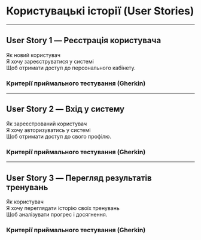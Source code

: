 # Користувацькі історії (User Stories)
---
##  User Story 1 — Реєстрація користувача

Як новий користувач  
Я хочу зареєструватися у системі  
Щоб отримати доступ до персонального кабінету.

### Критерії приймального тестування (Gherkin)

---

## User Story 2 — Вхід у систему

Як зареєстрований користувач  
Я хочу авторизуватись у системі  
Щоб отримати доступ до свого профілю.

### Критерії приймального тестування (Gherkin)

---

##   User Story 3 — Перегляд результатів тренувань

Як користувач  
Я хочу переглядати історію своїх тренувань  
Щоб аналізувати прогрес і досягнення.

### Критерії приймального тестування (Gherkin)
